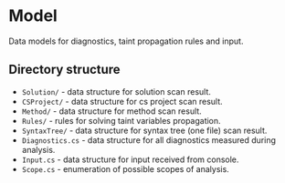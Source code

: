 # Model
Data models for diagnostics, taint propagation rules and input.

## Directory structure
- `Solution/` - data structure for solution scan result.
- `CSProject/` - data structure for cs project scan result.
- `Method/` - data structure for method scan result.
- `Rules/` - rules for solving taint variables propagation.
- `SyntaxTree/` - data structure for syntax tree (one file) scan result. 
- `Diagnostics.cs` - data structure for all diagnostics measured during analysis.
- `Input.cs` - data structure for input received from console.
- `Scope.cs` - enumeration of possible scopes of analysis.